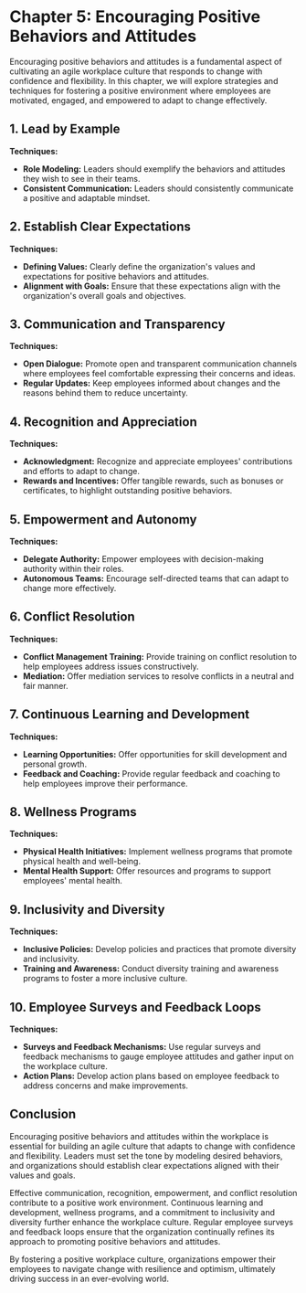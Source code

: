 Chapter 5: Encouraging Positive Behaviors and Attitudes
=======================================================

Encouraging positive behaviors and attitudes is a fundamental aspect of cultivating an agile workplace culture that responds to change with confidence and flexibility. In this chapter, we will explore strategies and techniques for fostering a positive environment where employees are motivated, engaged, and empowered to adapt to change effectively.

**1. Lead by Example**
----------------------

**Techniques:**

* **Role Modeling:** Leaders should exemplify the behaviors and attitudes they wish to see in their teams.
* **Consistent Communication:** Leaders should consistently communicate a positive and adaptable mindset.

**2. Establish Clear Expectations**
-----------------------------------

**Techniques:**

* **Defining Values:** Clearly define the organization's values and expectations for positive behaviors and attitudes.
* **Alignment with Goals:** Ensure that these expectations align with the organization's overall goals and objectives.

**3. Communication and Transparency**
-------------------------------------

**Techniques:**

* **Open Dialogue:** Promote open and transparent communication channels where employees feel comfortable expressing their concerns and ideas.
* **Regular Updates:** Keep employees informed about changes and the reasons behind them to reduce uncertainty.

**4. Recognition and Appreciation**
-----------------------------------

**Techniques:**

* **Acknowledgment:** Recognize and appreciate employees' contributions and efforts to adapt to change.
* **Rewards and Incentives:** Offer tangible rewards, such as bonuses or certificates, to highlight outstanding positive behaviors.

**5. Empowerment and Autonomy**
-------------------------------

**Techniques:**

* **Delegate Authority:** Empower employees with decision-making authority within their roles.
* **Autonomous Teams:** Encourage self-directed teams that can adapt to change more effectively.

**6. Conflict Resolution**
--------------------------

**Techniques:**

* **Conflict Management Training:** Provide training on conflict resolution to help employees address issues constructively.
* **Mediation:** Offer mediation services to resolve conflicts in a neutral and fair manner.

**7. Continuous Learning and Development**
------------------------------------------

**Techniques:**

* **Learning Opportunities:** Offer opportunities for skill development and personal growth.
* **Feedback and Coaching:** Provide regular feedback and coaching to help employees improve their performance.

**8. Wellness Programs**
------------------------

**Techniques:**

* **Physical Health Initiatives:** Implement wellness programs that promote physical health and well-being.
* **Mental Health Support:** Offer resources and programs to support employees' mental health.

**9. Inclusivity and Diversity**
--------------------------------

**Techniques:**

* **Inclusive Policies:** Develop policies and practices that promote diversity and inclusivity.
* **Training and Awareness:** Conduct diversity training and awareness programs to foster a more inclusive culture.

**10. Employee Surveys and Feedback Loops**
-------------------------------------------

**Techniques:**

* **Surveys and Feedback Mechanisms:** Use regular surveys and feedback mechanisms to gauge employee attitudes and gather input on the workplace culture.
* **Action Plans:** Develop action plans based on employee feedback to address concerns and make improvements.

**Conclusion**
--------------

Encouraging positive behaviors and attitudes within the workplace is essential for building an agile culture that adapts to change with confidence and flexibility. Leaders must set the tone by modeling desired behaviors, and organizations should establish clear expectations aligned with their values and goals.

Effective communication, recognition, empowerment, and conflict resolution contribute to a positive work environment. Continuous learning and development, wellness programs, and a commitment to inclusivity and diversity further enhance the workplace culture. Regular employee surveys and feedback loops ensure that the organization continually refines its approach to promoting positive behaviors and attitudes.

By fostering a positive workplace culture, organizations empower their employees to navigate change with resilience and optimism, ultimately driving success in an ever-evolving world.
